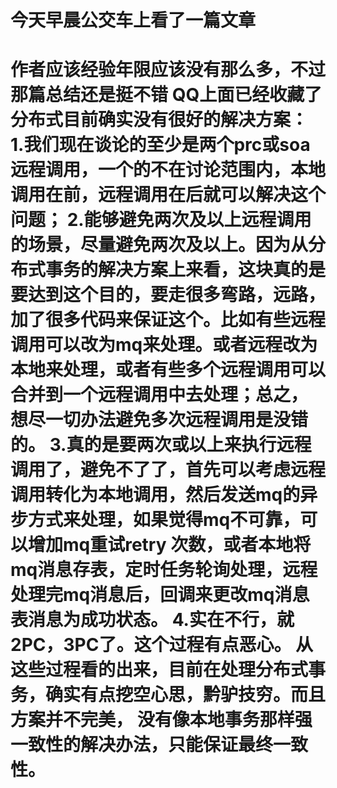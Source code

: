 # 今天早晨公交车上看了一篇文章 

作者应该经验年限应该没有那么多，不过那篇总结还是挺不错
QQ上面已经收藏了  
分布式目前确实没有很好的解决方案：
1.我们现在谈论的至少是两个prc或soa远程调用，一个的不在讨论范围内，本地调用在前，远程调用在后就可以解决这个问题；
2.能够避免两次及以上远程调用的场景，尽量避免两次及以上。因为从分布式事务的解决方案上来看，这块真的是要达到这个目的，要走很多弯路，远路，
加了很多代码来保证这个。比如有些远程调用可以改为mq来处理。或者远程改为本地来处理，或者有些多个远程调用可以合并到一个远程调用中去处理；总之，
想尽一切办法避免多次远程调用是没错的。
3.真的是要两次或以上来执行远程调用了，避免不了了，首先可以考虑远程调用转化为本地调用，然后发送mq的异步方式来处理，如果觉得mq不可靠，可以增加mq重试retry
次数，或者本地将mq消息存表，定时任务轮询处理，远程处理完mq消息后，回调来更改mq消息表消息为成功状态。
4.实在不行，就2PC，3PC了。这个过程有点恶心。  从这些过程看的出来，目前在处理分布式事务，确实有点挖空心思，黔驴技穷。而且方案并不完美，
没有像本地事务那样强一致性的解决办法，只能保证最终一致性。
===
